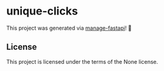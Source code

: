 # unique-clicks

This project was generated via [manage-fastapi](https://ycd.github.io/manage-fastapi/)! :tada:

## License

This project is licensed under the terms of the None license.
